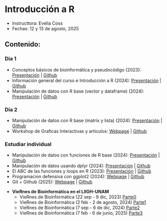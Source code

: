 # Introducción a R

- Instructtora: Evelia Coss
- Fechas: 12 y 13 de agosto,  2025

##  Contenido:

### Dia 1

  + Conceptos básicos de bioinformática y pseudocódigo (2023): [Presentación](https://eveliacoss.github.io/ViernesBioinfo2023/Clase1_22Sep2023/D1_Introduccion_slides.html#1) | [Github](https://github.com/EveliaCoss/ViernesBioinfo2023)
  + Información general del curso e Introducción a R (2024): [Presentación](https://eveliacoss.github.io/ViernesBioinfo2024/Clase1/D1_IntroduccionR_slides_P2.html#1) | [Github](https://github.com/EveliaCoss/ViernesBioinfo2024)
  + Manipulación de datos con R base (vector y dataframe) (2024): [Presentación](https://eveliacoss.github.io/ViernesBioinfo2024/Clase1/D2_IntroduccionR_segunda.html#1) | [Github](https://github.com/EveliaCoss/ViernesBioinfo2024)

### Dia 2

  + Manipulación de datos con R base (matrix y lista) (2024): [Presentación](https://eveliacoss.github.io/ViernesBioinfo2024/Clase1/D3_ManipulacionDatos_P2.html#1) | [Github](https://github.com/EveliaCoss/ViernesBioinfo2024)
  + Workshop de Graficas Interactivas y articulos: [Webpage](https://eveliacoss.github.io/Workshop_GraficasInteractivas_papers/) | [Github](https://github.com/EveliaCoss/Workshop_GraficasInteractivas_papers)

### Estudiar individual

  + Manipulación de datos con funciones de R base (2024): [Presentación](https://eveliacoss.github.io/ViernesBioinfo2024/Clase1/D6_ManipulacionDatos_FuncionesRbase.html#1) | [Github](https://github.com/EveliaCoss/ViernesBioinfo2024)
  + Manipulación de datos usando dplyr (2024): [Presentación](https://eveliacoss.github.io/ViernesBioinfo2024/Clase1/D7_Manipulacion_dplyr.html#1) | [Github](https://github.com/EveliaCoss/ViernesBioinfo2024)
  + El ABC de las funciones y loops en R (2023): [Presentación](https://eveliacoss.github.io/ViernesBioinfo2023/Clase5_20Oct2023/D5_Loop.html#1) | [Github](https://github.com/EveliaCoss/ViernesBioinfo2023)
  + Programacion defensiva con ggplot2 (2024): [Webpage](https://eveliacoss.github.io/Defensiva_ggplot2024/) | [Github](https://github.com/EveliaCoss/ViernesBioinfo2024_parte2)
  +  Git + Github (2025): [Webpage](https://eveliacoss.github.io/Workshop_GitGithub2025/) | [Github](https://github.com/VieRnesBioinformatica/ViernesBioinfo2025_parte3)


- **VieRnes de Bioinformática en el LIIGH-UNAM** 
  + VieRnes de Bioinformática (22 sep - 9 dic, 2023) [Parte0](https://github.com/EveliaCoss/ViernesBioinfo2023)
  + VieRnes de Bioinformática (2 feb - 2 de agosto, 2024) [Parte1](https://github.com/EveliaCoss/ViernesBioinfo2024)
  + VieRnes de Bioinformática (7 sep - 6 de dic, 2024) [Parte2](https://github.com/EveliaCoss/ViernesBioinfo2024_parte2)
  + VieRnes de Bioinformática (7 feb - 6 de junio, 2025) [Parte3](https://github.com/VieRnesBioinformatica/ViernesBioinfo2025_parte3)
